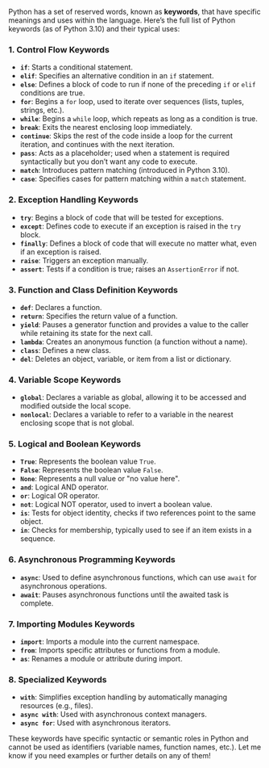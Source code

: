 Python has a set of reserved words, known as **keywords**, that have specific meanings and uses within the language. Here’s the full list of Python keywords (as of Python 3.10) and their typical uses:

### 1. **Control Flow Keywords**

- **`if`**: Starts a conditional statement.
- **`elif`**: Specifies an alternative condition in an `if` statement.
- **`else`**: Defines a block of code to run if none of the preceding `if` or `elif` conditions are true.
- **`for`**: Begins a `for` loop, used to iterate over sequences (lists, tuples, strings, etc.).
- **`while`**: Begins a `while` loop, which repeats as long as a condition is true.
- **`break`**: Exits the nearest enclosing loop immediately.
- **`continue`**: Skips the rest of the code inside a loop for the current iteration, and continues with the next iteration.
- **`pass`**: Acts as a placeholder; used when a statement is required syntactically but you don’t want any code to execute.
- **`match`**: Introduces pattern matching (introduced in Python 3.10).
- **`case`**: Specifies cases for pattern matching within a `match` statement.

### 2. **Exception Handling Keywords**

- **`try`**: Begins a block of code that will be tested for exceptions.
- **`except`**: Defines code to execute if an exception is raised in the `try` block.
- **`finally`**: Defines a block of code that will execute no matter what, even if an exception is raised.
- **`raise`**: Triggers an exception manually.
- **`assert`**: Tests if a condition is true; raises an `AssertionError` if not.

### 3. **Function and Class Definition Keywords**

- **`def`**: Declares a function.
- **`return`**: Specifies the return value of a function.
- **`yield`**: Pauses a generator function and provides a value to the caller while retaining its state for the next call.
- **`lambda`**: Creates an anonymous function (a function without a name).
- **`class`**: Defines a new class.
- **`del`**: Deletes an object, variable, or item from a list or dictionary.

### 4. **Variable Scope Keywords**

- **`global`**: Declares a variable as global, allowing it to be accessed and modified outside the local scope.
- **`nonlocal`**: Declares a variable to refer to a variable in the nearest enclosing scope that is not global.

### 5. **Logical and Boolean Keywords**

- **`True`**: Represents the boolean value `True`.
- **`False`**: Represents the boolean value `False`.
- **`None`**: Represents a null value or "no value here".
- **`and`**: Logical AND operator.
- **`or`**: Logical OR operator.
- **`not`**: Logical NOT operator, used to invert a boolean value.
- **`is`**: Tests for object identity, checks if two references point to the same object.
- **`in`**: Checks for membership, typically used to see if an item exists in a sequence.

### 6. **Asynchronous Programming Keywords**

- **`async`**: Used to define asynchronous functions, which can use `await` for asynchronous operations.
- **`await`**: Pauses asynchronous functions until the awaited task is complete.

### 7. **Importing Modules Keywords**

- **`import`**: Imports a module into the current namespace.
- **`from`**: Imports specific attributes or functions from a module.
- **`as`**: Renames a module or attribute during import.

### 8. **Specialized Keywords**

- **`with`**: Simplifies exception handling by automatically managing resources (e.g., files).
- **`async with`**: Used with asynchronous context managers.
- **`async for`**: Used with asynchronous iterators.

These keywords have specific syntactic or semantic roles in Python and cannot be used as identifiers (variable names, function names, etc.). Let me know if you need examples or further details on any of them!
